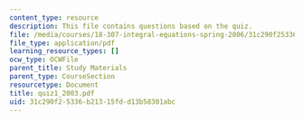 ```yaml
---
content_type: resource
description: This file contains questions based on the quiz.
file: /media/courses/18-307-integral-equations-spring-2006/31c290f25336b21315fdd13b58301abc_quiz1_2003.pdf
file_type: application/pdf
learning_resource_types: []
ocw_type: OCWFile
parent_title: Study Materials
parent_type: CourseSection
resourcetype: Document
title: quiz1_2003.pdf
uid: 31c290f2-5336-b213-15fd-d13b58301abc
---
```

